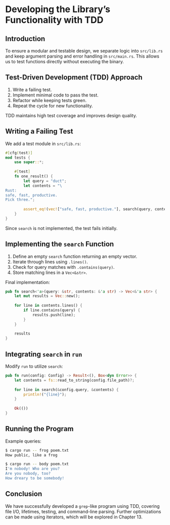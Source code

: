 # Developing the Library’s Functionality with TDD

## Introduction
To ensure a modular and testable design, we separate logic into `src/lib.rs` and keep argument parsing and error handling in `src/main.rs`. This allows us to test functions directly without executing the binary.

## Test-Driven Development (TDD) Approach
1. Write a failing test.
2. Implement minimal code to pass the test.
3. Refactor while keeping tests green.
4. Repeat the cycle for new functionality.

TDD maintains high test coverage and improves design quality.

## Writing a Failing Test
We add a test module in `src/lib.rs`:
```rust
#[cfg(test)]
mod tests {
    use super::*;
    
    #[test]
    fn one_result() {
        let query = "duct";
        let contents = "\
Rust:
safe, fast, productive.
Pick three.";
        
        assert_eq!(vec!["safe, fast, productive."], search(query, contents));
    }
}
```
Since `search` is not implemented, the test fails initially.

## Implementing the `search` Function
1. Define an empty `search` function returning an empty vector.
2. Iterate through lines using `.lines()`.
3. Check for query matches with `.contains(query)`.
4. Store matching lines in a `Vec<&str>`.

Final implementation:
```rust
pub fn search<'a>(query: &str, contents: &'a str) -> Vec<&'a str> {
    let mut results = Vec::new();
    
    for line in contents.lines() {
        if line.contains(query) {
            results.push(line);
        }
    }
    
    results
}
```

## Integrating `search` in `run`
Modify `run` to utilize `search`:
```rust
pub fn run(config: Config) -> Result<(), Box<dyn Error>> {
    let contents = fs::read_to_string(config.file_path)?;
    
    for line in search(&config.query, &contents) {
        println!("{line}");
    }
    
    Ok(())
}
```

## Running the Program
Example queries:
```sh
$ cargo run -- frog poem.txt
How public, like a frog

$ cargo run -- body poem.txt
I'm nobody! Who are you?
Are you nobody, too?
How dreary to be somebody!
```

## Conclusion
We have successfully developed a `grep`-like program using TDD, covering file I/O, lifetimes, testing, and command-line parsing. Further optimizations can be made using iterators, which will be explored in Chapter 13.

